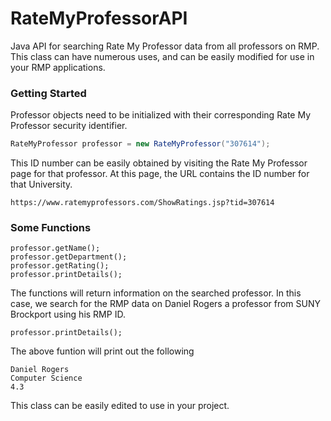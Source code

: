# RateMyProfessorAPI
Java API for searching Rate My Professor data from all professors on RMP. This class can have numerous uses, and can be easily modified for use in your RMP applications.

### Getting Started

Professor objects need to be initialized with their corresponding Rate My Professor security identifier. 

```Java
RateMyProfessor professor = new RateMyProfessor("307614");
```
This ID number can be easily obtained by visiting the Rate My Professor page for that professor. At this page, the URL contains the ID number for that University. 

```url
https://www.ratemyprofessors.com/ShowRatings.jsp?tid=307614
```
### Some Functions

```
professor.getName();
professor.getDepartment();
professor.getRating();
professor.printDetails();
```
The functions will return information on the searched professor. In this case, we search for the RMP data on Daniel Rogers a professor from SUNY Brockport using his RMP ID.

```
professor.printDetails();  
```
The above funtion will print out the following

```
Daniel Rogers
Computer Science
4.3
```
This class can be easily edited to use in your project.
